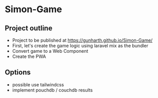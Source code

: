 # Simon-Game

## Project outline
- Project to be published at https://gunharth.github.io/Simon-Game/
- First, let's create the game logic using laravel mix as the bundler
- Convert game to a Web Component
- Create the PWA

## Options
- possible use tailwindcss
- implement pouchdb / couchdb results

